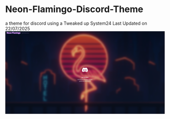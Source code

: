 # Neon-Flamingo-Discord-Theme
a theme for discord using a Tweaked up System24
Last Updated on 22/07/2025
![Image Description](https://github.com/Zestiality/Neon-Flamingo-Discord-Theme/blob/main/3215AE40-42AA-470A-8E64-CB88FE5F1FFE.png?raw=true)


